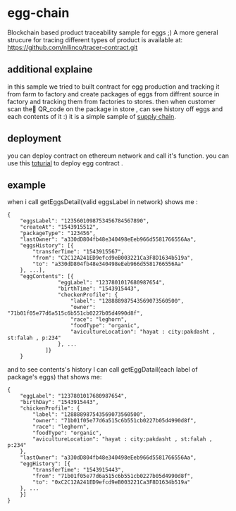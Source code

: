 # egg-chain
Blockchain based product traceability sample for eggs ;)
A more general strucure for tracing different types of product is available at: https://github.com/nilinco/tracer-contract.git

## additional explaine
in this sample we tried to built contract for egg production and tracking it from farm to factory
and create packages of eggs from diffrent source in factory and tracking them from factories to stores.
then when customer scan the ًQR_code on the package in store , can see history off eggs and each contents of it :) 
it is a simple sample of [supply chain](https://en.wikipedia.org/wiki/Supply_chain).

## deployment
you can deploy contract on ethereum network and call it's function.
you can use this [toturial](https://medium.com/coinmonks/ethereum-blockchain-hello-world-smart-contract-with-java-9b6ae2961ad1) to deploy egg contract .

## example

when i call  getEggsDetail(valid eggsLabel in network) shows me :

```
{
	"eggsLabel": "1235601098753456784567890",
	"createAt": "1543915512",
	"packageType": "123456",
	"lastOwner": "a330dD804fb48e340498eEeb966d5581766556Aa",
	"eggsHistory": [{
		"transferTime": "1543915567",
		"from": "C2C12A241ED9efcd9eB003221Ca3F8D1634b519a",
		"to": "a330dD804fb48e340498eEeb966d5581766556Aa"
	}, ...],
	"eggContents": [{
				"eggLabel": "1237801017680987654",
				"birthTime": "1543915443",
				"checkenProfile": {
					"label": "128888987543569073560500",
					"owner": "71b01f05e77d6a515c6b551cb0227b05d4990d8f",
					"race": "leghorn",
					"foodType": "organic",
					"avicultureLocation": "hayat : city:pakdasht , st:falah , p:234"
				}, ...
			]}
    }  
```
and to see contents's history I can call getEggDatail(each label of package's eggs) that shows me:

```
{
	"eggLabel": "1237801017680987654",
	"birthDay": "1543915443",
	"chickenProfile": {
		"label": "128888987543569073560500",
		"owner": "71b01f05e77d6a515c6b551cb0227b05d4990d8f",
		"race": "leghorn",
		"foodType": "organic",
		"avicultureLocation": "hayat : city:pakdasht , st:falah , p:234"
	},
	"lastOwner": "a330dD804fb48e340498eEeb966d5581766556Aa",
	"eggHistory": [{
		"transferTime": "1543915443",
		"from": "71b01f05e77d6a515c6b551cb0227b05d4990d8f",
		"to": "0xC2C12A241ED9efcd9eB003221Ca3F8D1634b519a"
	}, ...
	}]
}
```


